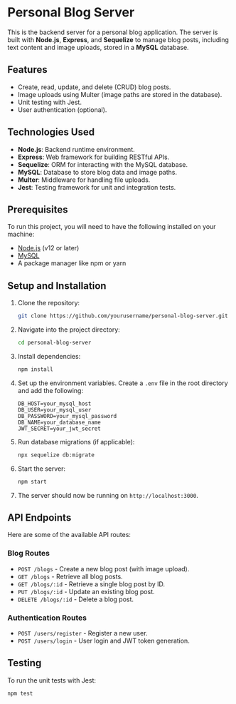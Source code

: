# Personal Blog Server

This is the backend server for a personal blog application. The server is built with **Node.js**, **Express**, and **Sequelize** to manage blog posts, including text content and image uploads, stored in a **MySQL** database.

## Features

- Create, read, update, and delete (CRUD) blog posts.
- Image uploads using Multer (image paths are stored in the database).
- Unit testing with Jest.
- User authentication (optional).
  
## Technologies Used

- **Node.js**: Backend runtime environment.
- **Express**: Web framework for building RESTful APIs.
- **Sequelize**: ORM for interacting with the MySQL database.
- **MySQL**: Database to store blog data and image paths.
- **Multer**: Middleware for handling file uploads.
- **Jest**: Testing framework for unit and integration tests.

## Prerequisites

To run this project, you will need to have the following installed on your machine:

- [Node.js](https://nodejs.org/en/) (v12 or later)
- [MySQL](https://www.mysql.com/)
- A package manager like npm or yarn

## Setup and Installation

1. Clone the repository:

    ```bash
    git clone https://github.com/yourusername/personal-blog-server.git
    ```

2. Navigate into the project directory:

    ```bash
    cd personal-blog-server
    ```

3. Install dependencies:

    ```bash
    npm install
    ```

4. Set up the environment variables. Create a `.env` file in the root directory and add the following:

    ```env
    DB_HOST=your_mysql_host
    DB_USER=your_mysql_user
    DB_PASSWORD=your_mysql_password
    DB_NAME=your_database_name
    JWT_SECRET=your_jwt_secret
    ```

5. Run database migrations (if applicable):

    ```bash
    npx sequelize db:migrate
    ```

6. Start the server:

    ```bash
    npm start
    ```

7. The server should now be running on `http://localhost:3000`.

## API Endpoints

Here are some of the available API routes:

### Blog Routes

- `POST /blogs` - Create a new blog post (with image upload).
- `GET /blogs` - Retrieve all blog posts.
- `GET /blogs/:id` - Retrieve a single blog post by ID.
- `PUT /blogs/:id` - Update an existing blog post.
- `DELETE /blogs/:id` - Delete a blog post.

### Authentication Routes

- `POST /users/register` - Register a new user.
- `POST /users/login` - User login and JWT token generation.

## Testing

To run the unit tests with Jest:

```bash
npm test
